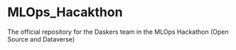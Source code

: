 # MLOps_Hacakthon
The official repository for the Daskers team in the MLOps Hackathon (Open Source and Dataverse)
